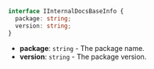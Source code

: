 ```ts
interface IInternalDocsBaseInfo {
  package: string;
  version: string;
}
```

* **package**: `string` - The package name.
* **version**: `string` - The package version.
